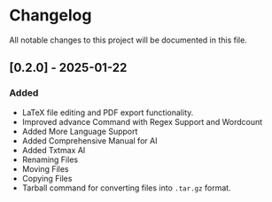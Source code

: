 # Changelog

All notable changes to this project will be documented in this file.

## [0.2.0] - 2025-01-22

### Added
- LaTeX file editing and PDF export functionality.
- Improved advance Command with Regex Support and Wordcount
- Added More Language Support
- Added Comprehensive Manual for AI
- Added Txtmax AI
- Renaming Files
- Moving Files
- Copying Files
- Tarball command for converting files into `.tar.gz` format.
